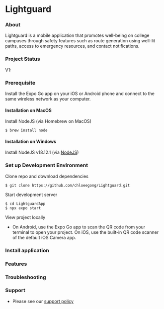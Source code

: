 # Lightguard

### About
Lightguard is a mobile application that promotes well-being on college campuses through safety features such as route generation using well-lit paths, access to emergency resources, and contact notifications.

### Project Status 
V1: 

### Prerequisite 
Install the Expo Go app on your iOS or Android phone and connect to the same wireless network as your computer.

#### Installation on MacOS
Install NodeJS (via Homebrew on MacOS)
```
$ brew install node
```
#### Installation on Windows
Install NodeJS v18.12.1 (via [NodeJS](https://nodejs.org/en/download/))


### Set up Development Environment 
Clone repo and download dependencies
```console 
$ git clone https://github.com/chloeegong/Lightguard.git
```

Start development server
 ```console 
 $ cd LightguardApp
 $ npx expo start
 ```

View project locally 
- On Android, use the Expo Go app to scan the QR code from your terminal to open your project. On iOS, use the built-in QR code scanner of the default iOS Camera app.

### Install application 

### Features 

### Troubleshooting 

### Support 
- Please see our [support policy][support-policy]

[support-policy]: Support.md
